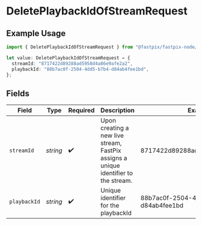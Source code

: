 # DeletePlaybackIdOfStreamRequest

## Example Usage

```typescript
import { DeletePlaybackIdOfStreamRequest } from "@fastpix/fastpix-node/models/operations";

let value: DeletePlaybackIdOfStreamRequest = {
  streamId: "8717422d89288ad5958d4a86e9afe2a2",
  playbackId: "88b7ac0f-2504-4dd5-b7b4-d84ab4fee1bd",
};
```

## Fields

| Field                                                                               | Type                                                                                | Required                                                                            | Description                                                                         | Example                                                                             |
| ----------------------------------------------------------------------------------- | ----------------------------------------------------------------------------------- | ----------------------------------------------------------------------------------- | ----------------------------------------------------------------------------------- | ----------------------------------------------------------------------------------- |
| `streamId`                                                                          | *string*                                                                            | :heavy_check_mark:                                                                  | Upon creating a new live stream, FastPix assigns a unique identifier to the stream. | 8717422d89288ad5958d4a86e9afe2a2                                                    |
| `playbackId`                                                                        | *string*                                                                            | :heavy_check_mark:                                                                  | Unique identifier for the playbackId                                                | 88b7ac0f-2504-4dd5-b7b4-d84ab4fee1bd                                                |